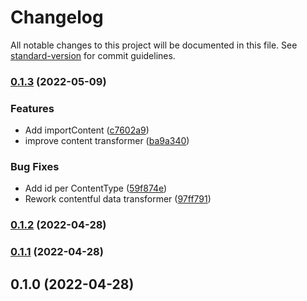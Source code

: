 # Changelog

All notable changes to this project will be documented in this file. See [standard-version](https://github.com/conventional-changelog/standard-version) for commit guidelines.

### [0.1.3](https://github.com/edgarlr/strapi-plugin-migration/compare/v0.1.2...v0.1.3) (2022-05-09)


### Features

* Add importContent ([c7602a9](https://github.com/edgarlr/strapi-plugin-migration/commit/c7602a9d22e120c187374e836065b34e8f71ae26))
* improve content transformer ([ba9a340](https://github.com/edgarlr/strapi-plugin-migration/commit/ba9a340c96c661293adca0bcd01e23cc56e46841))


### Bug Fixes

* Add id per ContentType ([59f874e](https://github.com/edgarlr/strapi-plugin-migration/commit/59f874e5390d14a95c7ea104725f154ab98b1f20))
* Rework contentful data transformer ([97ff791](https://github.com/edgarlr/strapi-plugin-migration/commit/97ff791e533483f221e4902226581f59c62d3515))

### [0.1.2](https://github.com/edgarlr/strapi-plugin-migration/compare/v0.1.1...v0.1.2) (2022-04-28)

### [0.1.1](https://github.com/edgarlr/strapi-plugin-migration/compare/v0.1.0...v0.1.1) (2022-04-28)

## 0.1.0 (2022-04-28)

